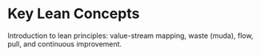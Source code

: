 # Key Lean Concepts

Introduction to lean principles: value-stream mapping, waste (muda), flow, pull, and continuous improvement.